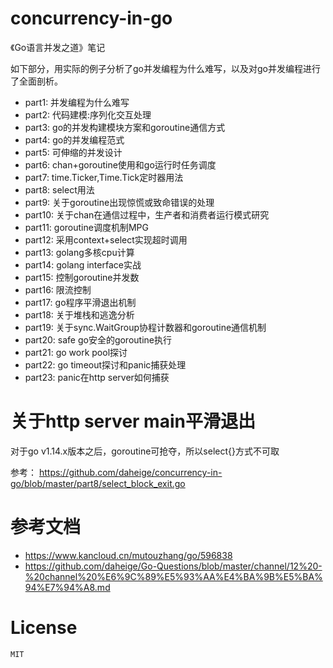 # concurrency-in-go
《Go语言并发之道》笔记

如下部分，用实际的例子分析了go并发编程为什么难写，以及对go并发编程进行了全面剖析。
- part1: 并发编程为什么难写
- part2: 代码建模:序列化交互处理
- part3: go的并发构建模块方案和goroutine通信方式
- part4: go的并发编程范式
- part5: 可伸缩的并发设计
- part6: chan+goroutine使用和go运行时任务调度
- part7: time.Ticker,Time.Tick定时器用法
- part8: select用法
- part9: 关于goroutine出现惊慌或致命错误的处理
- part10: 关于chan在通信过程中，生产者和消费者运行模式研究
- part11: goroutine调度机制MPG
- part12: 采用context+select实现超时调用
- part13: golang多核cpu计算
- part14: golang interface实战
- part15: 控制goroutine并发数
- part16: 限流控制
- part17: go程序平滑退出机制
- part18: 关于堆栈和逃逸分析
- part19: 关于sync.WaitGroup协程计数器和goroutine通信机制
- part20: safe go安全的goroutine执行
- part21: go work pool探讨
- part22: go timeout探讨和panic捕获处理
- part23: panic在http server如何捕获

# 关于http server main平滑退出

对于go v1.14.x版本之后，goroutine可抢夺，所以select{}方式不可取

参考：
https://github.com/daheige/concurrency-in-go/blob/master/part8/select_block_exit.go
    
# 参考文档

- https://www.kancloud.cn/mutouzhang/go/596838
- https://github.com/daheige/Go-Questions/blob/master/channel/12%20-%20channel%20%E6%9C%89%E5%93%AA%E4%BA%9B%E5%BA%94%E7%94%A8.md

# License

    MIT
